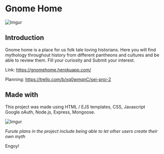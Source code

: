 # Gnome Home

![Imgur](https://i.imgur.com/O9SD9RJ.png)

## Introduction
Gnome home is a place for us folk tale loving historians. Here you will find mythology throughout history from different pantheons and cultures and be able to review them. Fill your curiosity and Submit your interest.

Link: https://gnomehome.herokuapp.com/

Planning: https://trello.com/b/xq0wmqnC/sei-proj-2

## Made with
This project was made using HTML / EJS templates, CSS, Javascript
Google oAuth, Node.js, Express, Mongoose. 

![Imgur](https://i.imgur.com/YO8nJVA.png)

*Furute plans in the project include being able to let other users create their own myth*

Engoy!